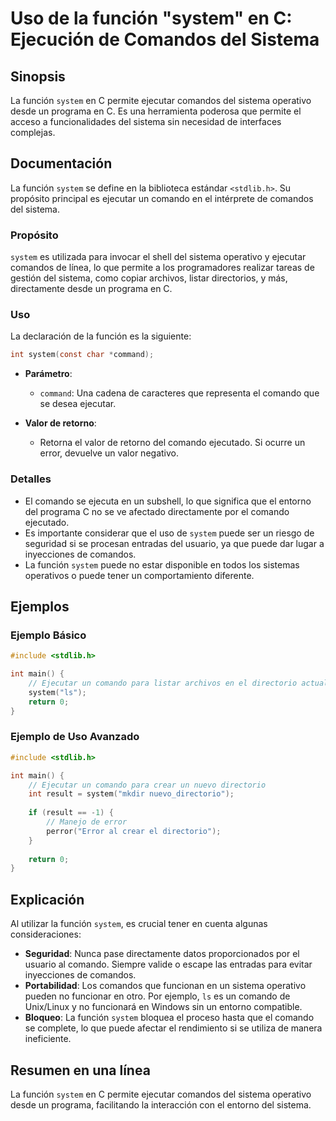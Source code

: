 <!--
Meta Description: # Uso de la función "system" en C: Ejecución de Comandos del Sistema ## Sinopsis La función `system` en C permite ejecutar comandos del sistema operat...
Meta Keywords: system, del, que, comando, sistema
-->

# Uso de la función "system" en C: Ejecución de Comandos del Sistema

## Sinopsis
La función `system` en C permite ejecutar comandos del sistema operativo desde un programa en C. Es una herramienta poderosa que permite el acceso a funcionalidades del sistema sin necesidad de interfaces complejas.

## Documentación
La función `system` se define en la biblioteca estándar `<stdlib.h>`. Su propósito principal es ejecutar un comando en el intérprete de comandos del sistema. 

### Propósito
`system` es utilizada para invocar el shell del sistema operativo y ejecutar comandos de línea, lo que permite a los programadores realizar tareas de gestión del sistema, como copiar archivos, listar directorios, y más, directamente desde un programa en C.

### Uso
La declaración de la función es la siguiente:
```c
int system(const char *command);
```

- **Parámetro**: 
  - `command`: Una cadena de caracteres que representa el comando que se desea ejecutar.
  
- **Valor de retorno**: 
  - Retorna el valor de retorno del comando ejecutado. Si ocurre un error, devuelve un valor negativo.

### Detalles
- El comando se ejecuta en un subshell, lo que significa que el entorno del programa C no se ve afectado directamente por el comando ejecutado.
- Es importante considerar que el uso de `system` puede ser un riesgo de seguridad si se procesan entradas del usuario, ya que puede dar lugar a inyecciones de comandos.
- La función `system` puede no estar disponible en todos los sistemas operativos o puede tener un comportamiento diferente.

## Ejemplos
### Ejemplo Básico
```c
#include <stdlib.h>

int main() {
    // Ejecutar un comando para listar archivos en el directorio actual
    system("ls");
    return 0;
}
```

### Ejemplo de Uso Avanzado
```c
#include <stdlib.h>

int main() {
    // Ejecutar un comando para crear un nuevo directorio
    int result = system("mkdir nuevo_directorio");
    
    if (result == -1) {
        // Manejo de error
        perror("Error al crear el directorio");
    }
    
    return 0;
}
```

## Explicación
Al utilizar la función `system`, es crucial tener en cuenta algunas consideraciones:

- **Seguridad**: Nunca pase directamente datos proporcionados por el usuario al comando. Siempre valide o escape las entradas para evitar inyecciones de comandos.
- **Portabilidad**: Los comandos que funcionan en un sistema operativo pueden no funcionar en otro. Por ejemplo, `ls` es un comando de Unix/Linux y no funcionará en Windows sin un entorno compatible.
- **Bloqueo**: La función `system` bloquea el proceso hasta que el comando se complete, lo que puede afectar el rendimiento si se utiliza de manera ineficiente.

## Resumen en una línea
La función `system` en C permite ejecutar comandos del sistema operativo desde un programa, facilitando la interacción con el entorno del sistema.